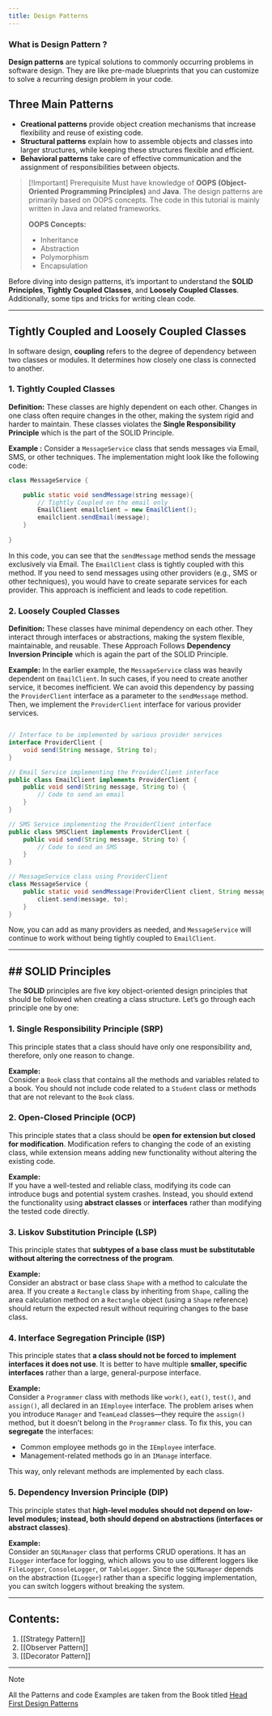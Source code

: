 ```yaml
---
title: Design Patterns
---
```

### What is Design Pattern ?

**Design patterns** are typical solutions to commonly occurring problems in software design. They are like pre-made blueprints that you can customize to solve a recurring design problem in your code.
## Three Main Patterns

- **Creational patterns** provide object creation mechanisms that increase flexibility and reuse of existing code.
- **Structural patterns** explain how to assemble objects and classes into larger structures, while keeping these structures flexible and efficient.
- **Behavioral patterns** take care of effective communication and the assignment of responsibilities between objects.

> [!Important] Prerequisite
>Must have knowledge of **OOPS (Object-Oriented Programming Principles)** and **Java**. The design patterns are primarily based on OOPS concepts. The code in this tutorial is mainly written in Java and related frameworks.
>
>**OOPS Concepts:**
> - Inheritance
>- Abstraction
>- Polymorphism
>- Encapsulation
 
Before diving into design patterns, it’s important to understand the **SOLID Principles**, **Tightly Coupled Classes**, and **Loosely Coupled Classes**. Additionally, some tips and tricks for writing clean code.

---
## Tightly Coupled and Loosely Coupled Classes

In software design, **coupling** refers to the degree of dependency between two classes or modules. It determines how closely one class is connected to another. 
### 1. Tightly Coupled Classes
**Definition:** These classes are highly dependent on each other. Changes in one class often require changes in the other, making the system rigid and harder to maintain. These classes violates the **Single Responsibility Principle** which is the part of the SOLID Principle. 

**Example :** 
Consider a `MessageService` class that sends messages via Email, SMS, or other techniques. The implementation might look like the following code:
```java title:MessageService.java
class MessageService {

	public static void sendMessage(string message){
		// Tightly Coupled on the email only
		EmailClient emailclient = new EmailClient();
		emailclient.sendEmail(message);
	}
	
}
```
In this code, you can see that the `sendMessage` method sends the message exclusively via Email. The `EmailClient` class is tightly coupled with this method. If you need to send messages using other providers (e.g., SMS or other techniques), you would have to create separate services for each provider. This approach is inefficient and leads to code repetition.
### 2. Loosely Coupled Classes
**Definition:** These classes have minimal dependency on each other. They interact through interfaces or abstractions, making the system flexible, maintainable, and reusable.
These Approach Follows **Dependency Inversion Principle** which is again the part of the SOLID Principle. 

**Example:**
In the earlier example, the `MessageService` class was heavily dependent on `EmailClient`. In such cases, if you need to create another service, it becomes inefficient. We can avoid this dependency by passing the `ProviderClient` interface as a parameter to the `sendMessage` method. Then, we implement the `ProviderClient` interface for various provider services.
```java title:MessageService.java

// Interface to be implemented by various provider services
interface ProviderClient {
    void send(String message, String to);
}

// Email Service implementing the ProviderClient interface
public class EmailClient implements ProviderClient {
    public void send(String message, String to) {
        // Code to send an email
    } 
}

// SMS Service implementing the ProviderClient interface
public class SMSClient implements ProviderClient {
    public void send(String message, String to) {
        // Code to send an SMS
    }
}

// MessageService class using ProviderClient
class MessageService {
    public static void sendMessage(ProviderClient client, String message, String to) {
        client.send(message, to);
    }
}

```
Now, you can add as many providers as needed, and `MessageService` will continue to work without being tightly coupled to `EmailClient`.

---
## ## SOLID Principles

The **SOLID** principles are five key object-oriented design principles that should be followed when creating a class structure. Let’s go through each principle one by one:
### 1. Single Responsibility Principle (SRP)
This principle states that a class should have only one responsibility and, therefore, only one reason to change.

**Example:**  
Consider a `Book` class that contains all the methods and variables related to a book. You should not include code related to a `Student` class or methods that are not relevant to the `Book` class.
### 2. Open-Closed Principle (OCP)
This principle states that a class should be **open for extension but closed for modification**. Modification refers to changing the code of an existing class, while extension means adding new functionality without altering the existing code.

**Example:**  
If you have a well-tested and reliable class, modifying its code can introduce bugs and potential system crashes. Instead, you should extend the functionality using **abstract classes** or **interfaces** rather than modifying the tested code directly.
### 3. Liskov Substitution Principle (LSP)
This principle states that **subtypes of a base class must be substitutable without altering the correctness of the program**.

**Example:**  
Consider an abstract or base class `Shape` with a method to calculate the area. If you create a `Rectangle` class by inheriting from `Shape`, calling the area calculation method on a `Rectangle` object (using a `Shape` reference) should return the expected result without requiring changes to the base class.
### 4. Interface Segregation Principle (ISP)
This principle states that **a class should not be forced to implement interfaces it does not use**. It is better to have multiple **smaller, specific interfaces** rather than a large, general-purpose interface.

**Example:**  
Consider a `Programmer` class with methods like `work()`, `eat()`, `test()`, and `assign()`, all declared in an `IEmployee` interface. The problem arises when you introduce `Manager` and `TeamLead` classes—they require the `assign()` method, but it doesn't belong in the `Programmer` class. To fix this, you can **segregate** the interfaces:
- Common employee methods go in the `IEmployee` interface.
- Management-related methods go in an `IManage` interface.

This way, only relevant methods are implemented by each class.
### 5. Dependency Inversion Principle (DIP)
This principle states that **high-level modules should not depend on low-level modules; instead, both should depend on abstractions (interfaces or abstract classes)**.

**Example:**  
Consider an `SQLManager` class that performs CRUD operations. It has an `ILogger` interface for logging, which allows you to use different loggers like `FileLogger`, `ConsoleLogger`, or `TableLogger`. Since the `SQLManager` depends on the abstraction (`ILogger`) rather than a specific logging implementation, you can switch loggers without breaking the system.

---
## Contents:

1. [[Strategy Pattern]]
2. [[Observer Pattern]]
3. [[Decorator Pattern]]

---
> [!Note] 
> All the Patterns and code Examples are taken from the Book titled [Head First Design Patterns](https://www.oreilly.com/library/view/head-first-design/9781492077992/?_gl=1*xxiqn6*_ga*MTk1NDU5NDczNi4xNzM2MjcwMTgz*_ga_092EL089CH*MTczNzA0OTQ2MC4yLjAuMTczNzA0OTQ2My41Ny4wLjA.) 




